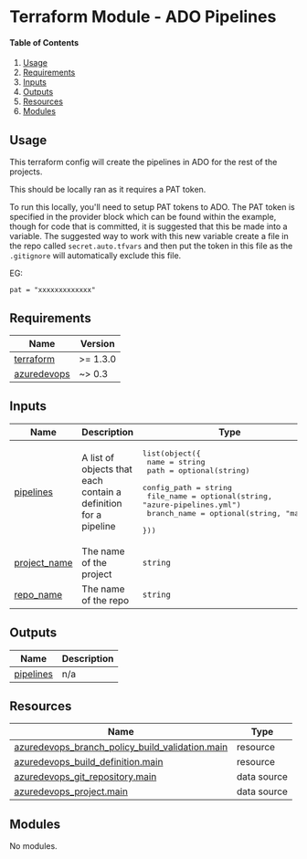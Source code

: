 # Terraform Module - ADO Pipelines

#### Table of Contents

1. [Usage](#usage)
2. [Requirements](#requirements)
3. [Inputs](#inputs)
4. [Outputs](#outputs)
5. [Resources](#resources)
6. [Modules](#modules)

## Usage

This terraform config will create the pipelines in ADO for the rest of the projects.

This should be locally ran as it requires a PAT token. 

To run this locally, you'll need to setup PAT tokens to ADO. The PAT token is specified in the provider block which can be found within the example, though for code that is committed, it is suggested that this be made into a variable. The suggested way to work with this new variable create a file in the repo called `secret.auto.tfvars` and then put the token in this file as the `.gitignore` will automatically exclude this file.

EG:

```
pat = "xxxxxxxxxxxxx" 
```

<!-- BEGIN_TF_DOCS -->
## Requirements

| Name | Version |
|------|---------|
| <a name="requirement_terraform"></a> [terraform](#requirement\_terraform) | >= 1.3.0 |
| <a name="requirement_azuredevops"></a> [azuredevops](#requirement\_azuredevops) | ~> 0.3 |

## Inputs

| Name | Description | Type | Default | Required |
|------|-------------|------|---------|:--------:|
| <a name="input_pipelines"></a> [pipelines](#input\_pipelines) | A list of objects that each contain a definition for a pipeline | <pre>list(object({<br>    name        = string<br>    path        = optional(string)<br>    config_path = string<br>    file_name   = optional(string, "azure-pipelines.yml")<br>    branch_name = optional(string, "main")<br>  }))</pre> | n/a | yes |
| <a name="input_project_name"></a> [project\_name](#input\_project\_name) | The name of the project | `string` | `"Terraform-Ops"` | no |
| <a name="input_repo_name"></a> [repo\_name](#input\_repo\_name) | The name of the repo | `string` | `"terraform-configs"` | no |

## Outputs

| Name | Description |
|------|-------------|
| <a name="output_pipelines"></a> [pipelines](#output\_pipelines) | n/a |

## Resources

| Name | Type |
|------|------|
| [azuredevops_branch_policy_build_validation.main](https://registry.terraform.io/providers/microsoft/azuredevops/latest/docs/resources/branch_policy_build_validation) | resource |
| [azuredevops_build_definition.main](https://registry.terraform.io/providers/microsoft/azuredevops/latest/docs/resources/build_definition) | resource |
| [azuredevops_git_repository.main](https://registry.terraform.io/providers/microsoft/azuredevops/latest/docs/data-sources/git_repository) | data source |
| [azuredevops_project.main](https://registry.terraform.io/providers/microsoft/azuredevops/latest/docs/data-sources/project) | data source |

## Modules

No modules.
<!-- END_TF_DOCS -->
